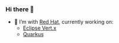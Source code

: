 ### Hi there 👋

- 🔭 I’m with [Red Hat](https://www.redhat.com/en), currently working on:
  - [Eclipse Vert.x](https://github.com/eclipse-vertx/vert.x)
  - [Quarkus](https://github.com/quarkusio/quarkus)

<!--
**tsegismont/tsegismont** is a ✨ _special_ ✨ repository because its `README.md` (this file) appears on your GitHub profile.

Here are some ideas to get you started:

- 🔭 I’m currently working on ...
- 🌱 I’m currently learning ...
- 👯 I’m looking to collaborate on ...
- 🤔 I’m looking for help with ...
- 💬 Ask me about ...
- 📫 How to reach me: ...
- 😄 Pronouns: ...
- ⚡ Fun fact: ...
-->
